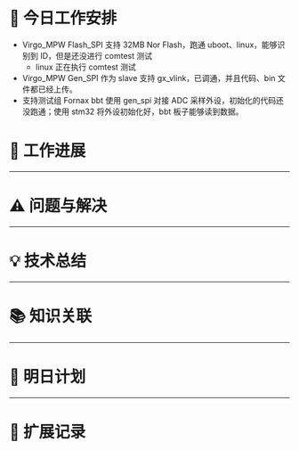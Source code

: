 



# **🔧 今日工作安排**
- Virgo_MPW Flash_SPI 支持 32MB Nor Flash，跑通 uboot、linux，能够识别到 ID，但是还没进行 comtest 测试
	- linux 正在执行 comtest 测试
- Virgo_MPW Gen_SPI 作为 slave 支持 gx_vlink，已调通，并且代码、bin 文件都已经上传。
- 支持测试组 Fornax bbt 使用 gen_spi 对接 ADC 采样外设，初始化的代码还没跑通；使用 stm32 将外设初始化好，bbt 板子能够读到数据。


# **📌 工作进展**



---

# **⚠️ 问题与解决**


---

# **💡 技术总结**


---

# **📚 知识关联**


---
# **📌 明日计划**


---

# **💬 扩展记录**



